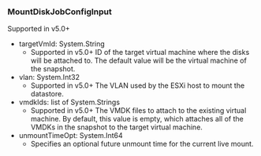 ### MountDiskJobConfigInput
Supported in v5.0+

- targetVmId: System.String
  - Supported in v5.0+
      ID of the target virtual machine where the disks will be attached to. The default value will be the virtual machine of the snapshot.
- vlan: System.Int32
  - Supported in v5.0+
      The VLAN used by the ESXi host to mount the datastore.
- vmdkIds: list of System.Strings
  - Supported in v5.0+
      The VMDK files to attach to the existing virtual machine. By default, this value is empty, which attaches all of the VMDKs in the snapshot to the target virtual machine.
- unmountTimeOpt: System.Int64
  - Specifies an optional future unmount time for the current live mount.
